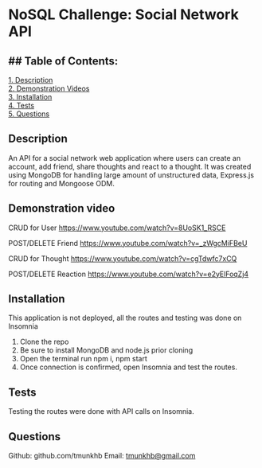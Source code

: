 # NoSQL Challenge: Social Network API

##  ## Table of Contents:  
[1. Description](#Description)   
[2. Demonstration Videos](#Demonstration-Videos)  
[3. Installation](#Installation)  
[4. Tests](#Tests)     
[5. Questions](#Questions)

## Description
An API for a social network web application where users can create an account, add friend, share thoughts and react to a thought. It was created using MongoDB for handling large amount of unstructured data, Express.js for routing and Mongoose ODM.

## Demonstration video
CRUD for User
https://www.youtube.com/watch?v=8UoSK1_RSCE

POST/DELETE Friend
https://www.youtube.com/watch?v=_zWgcMiFBeU

CRUD for Thought
https://www.youtube.com/watch?v=cgTdwfc7xCQ

POST/DELETE Reaction
https://www.youtube.com/watch?v=e2yElFoqZj4

## Installation
This application is not deployed, all the routes and testing was done on Insomnia
1. Clone the repo
2. Be sure to install MongoDB and node.js prior cloning
3. Open the terminal run npm i, npm start
4. Once connection is confirmed, open Insomnia and test the routes.

## Tests
Testing the routes were done with API calls on Insomnia.

## Questions

Github: github.com/tmunkhb
Email: tmunkhb@gmail.com
